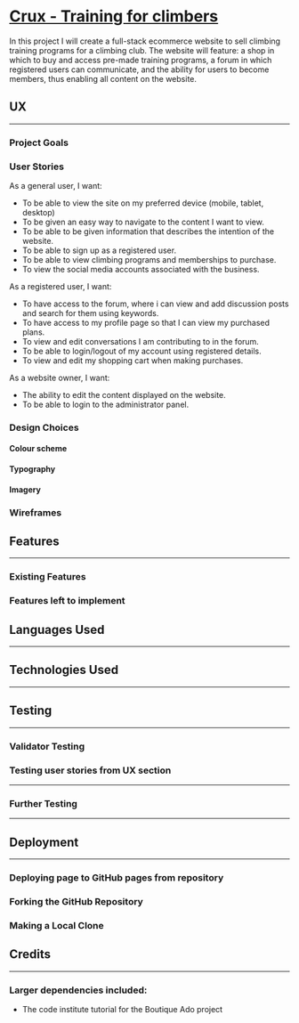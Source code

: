 # [Crux - Training for climbers](link)


 In this project I will create a full-stack ecommerce website to sell climbing training programs for a climbing club.
 The website will feature: a shop in which to buy and access pre-made training programs, a forum in which registered users can communicate, and the ability for users to become members, thus enabling all content on the website.  

## UX
---

### Project Goals



### User Stories

As a general user, I want:
- To be able to view the site on my preferred device (mobile, tablet, desktop)
- To be given an easy way to navigate to the content I want to view.
- To be able to be given information that describes the intention of the website.
- To be able to sign up as a registered user.
- To be able to view climbing programs and memberships to purchase.
- To view the social media accounts associated with the business.

As a registered user, I want:
- To have access to the forum, where i can view and add discussion posts and search for them using keywords.
- To have access to my profile page so that I can view my purchased plans.
- To view and edit conversations I am contributing to in the forum.
- To be able to login/logout of my account using registered details.
- To view and edit my shopping cart when making purchases.


As a website owner, I want:
- The ability to edit the content displayed on the website.
- To be able to login to the administrator panel.





### Design Choices



 #### Colour scheme
 

 #### Typography
 
 #### Imagery

   
### Wireframes



## Features
---
### Existing Features

### Features left to implement 
 
## Languages Used
---

## Technologies Used
---




## Testing
---

### Validator Testing


### Testing user stories from UX section
---



### Further Testing
---


## Deployment
---
### Deploying page to GitHub pages from repository


### Forking the GitHub Repository


### Making a Local Clone




## Credits
---
### Larger dependencies included:

- The code institute tutorial for the Boutique Ado project
 
